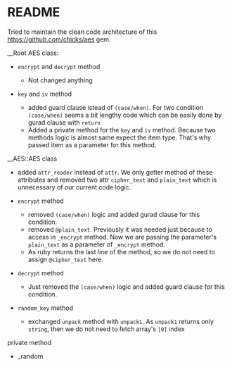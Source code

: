 # README

Tried to maintain the clean code architecture of this https://github.com/chicks/aes gem.

__Root AES class:

* `encrypt` and `decrypt` method
  - Not changed anything

* `key` and `iv` method
  - added guard clause istead of `(case/when)`. For two condition `(case/when)` seems a bit lengthy code which can be easily done by gurad clause with `return`
  - Added a private method for the `key` and `iv` method. Because two methods logic is almost same expect the item type. That's why passed item as a parameter for this method.

__AES::AES class

* added `attr_reader` instead of `attr`. We only getter method of these attributes and removed two attr `cipher_text` and `plain_text` which is unnecessary of our current code logic.

* `encrypt` method
  - removed `(case/when)` logic and added gurad clause for this condition.
  - removed `@plain_text`. Previously it was needed just because to access in `_encrypt` method. Now we are passing the parameter's `plain_text` as a parameter of `_encrypt` method.
  - As ruby returns the last line of the method, so we do not need to assign `@cipher_text` here.

* `decrypt` method
  - Just removed the `(case/when)` logic and added guard clause for this condition.

* `random_key` method
  - exchanged `unpack` method with `unpack1`. As `unpack1` returns only `string`, then we do not need to fetch array's `[0]` index

private method

* _random
